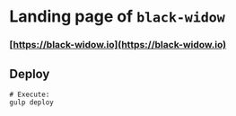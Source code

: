 # Landing page of `black-widow`

### [https://black-widow.io](https://black-widow.io)

## Deploy

```shell
# Execute:
gulp deploy
```
